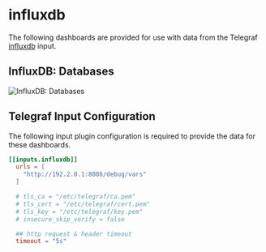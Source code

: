 # influxdb

The following dashboards are provided for use with data from the Telegraf [influxdb](https://docs.influxdata.com/telegraf/latest/plugins/inputs/#influxdb) input.

## InfluxDB: Databases

![InfluxDB: Databases](https://user-images.githubusercontent.com/10326954/58766265-b4f67380-857c-11e9-86e2-ee6194df24bb.png)

## Telegraf Input Configuration

The following input plugin configuration is required to provide the data for these dashboards.

```toml
[[inputs.influxdb]]
  urls = [
    "http://192.2.0.1:8086/debug/vars"
  ]

  # tls_ca = "/etc/telegraf/ca.pem"
  # tls_cert = "/etc/telegraf/cert.pem"
  # tls_key = "/etc/telegraf/key.pem"
  # insecure_skip_verify = false

  ## http request & header timeout
  timeout = "5s"
```
